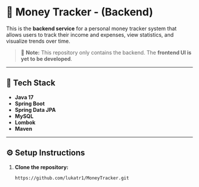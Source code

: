 # 💸 Money Tracker - (Backend)

This is the **backend service** for a personal money tracker system that allows users to track their income and expenses, view statistics, and visualize trends over time.

> 🚧 **Note:** This repository only contains the backend. The **frontend UI is yet to be developed**.

---

## 🧰 Tech Stack

- **Java 17**
- **Spring Boot**
- **Spring Data JPA**
- **MySQL** 
- **Lombok** 
- **Maven** 

---

## ⚙️ Setup Instructions

1. **Clone the repository:**

   ```bash
   https://github.com/lukatr1/MoneyTracker.git
